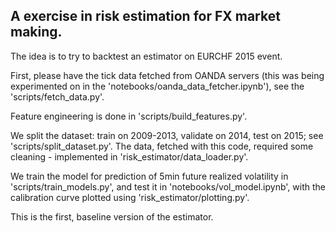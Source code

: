 ## A exercise in risk estimation for FX market making. 

The idea is to try to backtest an estimator on EURCHF 2015 event.

First, please have the tick data fetched from OANDA servers
(this was being experimented on in the 'notebooks/oanda_data_fetcher.ipynb'),
see the 'scripts/fetch_data.py'. 

Feature engineering is done in 'scripts/build_features.py'.

We split the dataset: train on 2009-2013, validate on 2014, test on 2015; see 'scripts/split_dataset.py'. 
The data, fetched with this code, required some cleaning - implemented in 'risk_estimator/data_loader.py'.

We train the model for prediction of 5min future realized volatility in 'scripts/train_models.py',
and test it in 'notebooks/vol_model.ipynb', with the calibration curve plotted using 'risk_estimator/plotting.py'.

This is the first, baseline version of the estimator.

